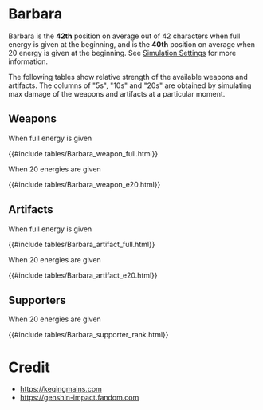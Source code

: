 # Barbara

Barbara is the **42th** position on average out of 42
characters when full energy is given at the beginning, and is the
**40th** position on average when 20 energy is given at the
beginning. See [Simulation Settings](./simulation_settings.md) for more
information.

The following tables show relative strength of the available weapons and
artifacts. The columns of "5s", "10s" and "20s" are obtained by
simulating max damage of the weapons and artifacts at a particular
moment.

## Weapons

When full energy is given

{{#include tables/Barbara_weapon_full.html}}

When 20 energies are given

{{#include tables/Barbara_weapon_e20.html}}

## Artifacts

When full energy is given

{{#include tables/Barbara_artifact_full.html}}

When 20 energies are given

{{#include tables/Barbara_artifact_e20.html}}

## Supporters

When 20 energies are given

{{#include tables/Barbara_supporter_rank.html}}

# Credit

- <https://keqingmains.com>
- <https://genshin-impact.fandom.com>
